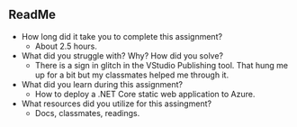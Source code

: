## ReadMe
- How long did it take you to complete this assignment?
  - About 2.5 hours.
- What did you struggle with? Why? How did you solve?
  - There is a sign in glitch in the VStudio Publishing tool.  That hung me up for a bit but my classmates helped me through it.
- What did you learn during this assignment?
  - How to deploy a .NET Core static web application to Azure.
- What resources did you utilize for this assingment?
  - Docs, classmates, readings.
